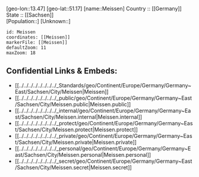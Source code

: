 ﻿---
location: [51.17,13.47] 
mapzoom: [7,12] 
mapmarker: city 
type: City
tags:
- geo/City


SpocWebEntityId: 32386
isDeleted: false
confidential: public

---
[geo-lon::13.47] 
[geo-lat::51.17] 
[name::Meissen] 
Country :: [[Germany]]  
State :: [[Sachsen]]  
[Population::] 
[Unknown::] 


```leaflet
id: Meissen
coordinates: [[Meissen]] 
markerFile: [[Meissen]] 
defaultZoom: 11 
maxZoom: 18
```


## Confidential Links & Embeds: 
- [[../../../../../../../../_Standards/geo/Continent/Europe/Germany/Germany~East/Sachsen/City/Meissen|Meissen]] 
- [[../../../../../../../../_public/geo/Continent/Europe/Germany/Germany~East/Sachsen/City/Meissen.public|Meissen.public]] 
- [[../../../../../../../../_internal/geo/Continent/Europe/Germany/Germany~East/Sachsen/City/Meissen.internal|Meissen.internal]] 
- [[../../../../../../../../_protect/geo/Continent/Europe/Germany/Germany~East/Sachsen/City/Meissen.protect|Meissen.protect]] 
- [[../../../../../../../../_private/geo/Continent/Europe/Germany/Germany~East/Sachsen/City/Meissen.private|Meissen.private]] 
- [[../../../../../../../../_personal/geo/Continent/Europe/Germany/Germany~East/Sachsen/City/Meissen.personal|Meissen.personal]] 
- [[../../../../../../../../_secret/geo/Continent/Europe/Germany/Germany~East/Sachsen/City/Meissen.secret|Meissen.secret]] 
